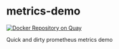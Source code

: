 # metrics-demo

[![Docker Repository on Quay](https://quay.io/repository/brice/metrics-demo/status "Docker Repository on Quay")](https://quay.io/repository/brice/metrics-demo)

Quick and dirty prometheus metrics demo
